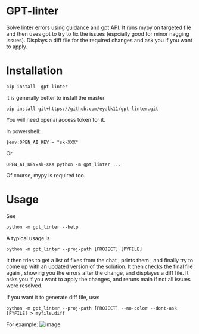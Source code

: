 # GPT-linter
Solve linter errors using [guidance](https://github.com/microsoft/guidance) and gpt API.
It runs mypy on targeted file and then uses gpt to try to fix the issues (espcially good for minor nagging issues).
Displays a diff file for the required changes and ask you if you want to apply. 

# Installation
```
pip install  gpt-linter

```
it is generally better to install the master 

```
pip install git+https://github.com/eyalk11/gpt-linter.git
```

You will need openai access token for it. 

In powershell:
```
$env:OPEN_AI_KEY = "sk-XXX"
```
Or 
```
OPEN_AI_KEY=sk-XXX python -m gpt_linter ...
```

Of course, mypy is required too. 


# Usage
See 
```
python -m gpt_linter --help 
```

A typical usage is 
```
python -m gpt_linter --proj-path [PROJECT] [PYFILE]
```
It then tries to get a list of fixes from the chat , prints them , and finally try to come up with an updated version of the solution. 
It then checks the final file again , showing you the errors after the change, and displayes a diff file. It asks you if you want to apply the changes, 
and reruns main if not all issues were resolved. 

If you want it to generate diff file, use: 

```
python -m gpt_linter --proj-path [PROJECT] --no-color --dont-ask  [PYFILE] > myfile.diff 
```



For example: 
![image](https://github.com/eyalk11/gpt-linter/assets/72234965/ed4eebb2-b4a5-4cc5-ad02-4e2299a1ec20)


